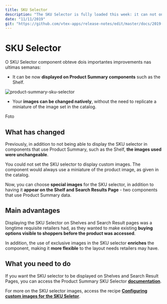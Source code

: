 ```yaml
---
title: SKU Selector
description: "The SKU Selector is fully loaded this week: it can not only display exclusive images, but also be wholly displayed on the Shelf and even in the Search Results page. Check out the details here!"
date: "11/11/2019"
git: "https://github.com/vtex-apps/release-notes/edit/master/docs/2019-week-43-44/sku-selector.md"
---
```


# SKU Selector

O SKU Selector component obteve dois importantes improvements nas ultimas semanas:

- It can be now **displayed on Product Summary components** such as the Shelf.

![product-summary-sku-selector](https://user-images.githubusercontent.com/52087100/68625690-87f9a580-04b8-11ea-835d-009ac768805f.gif)

- Your **images can be changed natively**, without the need to replicate a miniature of the image set in the catalog. 

Foto

## What has changed 

Previously, in addition to not being able to display the SKU selector in components that use Product Summary, such as the Shelf, **the images used were unchangeable**. 

You could not set the SKU selector to display custom images. The component would always use a miniature of the product image, as given in the catalog.

Now, you can choose **special images** for the SKU selector, in addition to having it **appear on the Shelf and Search Results Page** - two components that use Product Summary data.

## Main advantages

Displaying the SKU Selector on Shelves and Search Result pages was a longtime requisite retailers had, as they wanted to make existing **buying options visible to shoppers before the product was accessed**. 

In addition, the use of exclusive images in the SKU selector **enriches** the component, making it **more flexible** to the layout needs retailers may have.

## What you need to do 

If you want the SKU selector to be displayed on Shelves and Search Result Pages, you can access the Product Summary SKU Selector [**documentation**](https://vtex.io/docs/app/vtex.product-summary/product-summary-sku-selector). 

For more on the SKU selector images, access the recipe [**Configuring custom images for the SKU Seletor**](https://vtex.io/docs/recipes/layout/configuring-custom-images-for-the-sku-selector).
